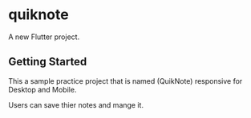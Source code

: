 # quiknote

A new Flutter project.

## Getting Started

This a sample practice project that is named (QuikNote) responsive for Desktop and Mobile.

Users can save thier notes and mange it.
